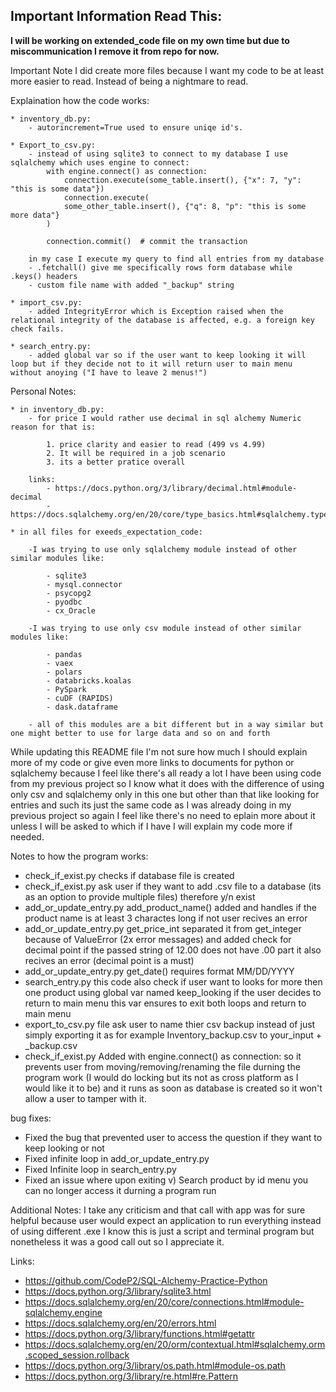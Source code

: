 ## Important Information Read This:
**I will be working on extended_code file on my own time but due to miscommunication I remove it from repo for now.**

Important Note I did create more files because I want my code to be at least more easier to read.
Instead of being a nightmare to read.

Explaination how the code works:
    
    * inventory_db.py:
        - autorincrement=True used to ensure uniqe id's.
    
    * Export_to_csv.py:
        - instead of using sqlite3 to connect to my database I use sqlalchemy which uses engine to connect: 
            with engine.connect() as connection:
                connection.execute(some_table.insert(), {"x": 7, "y": "this is some data"})
                connection.execute(
                some_other_table.insert(), {"q": 8, "p": "this is some more data"}
            )

            connection.commit()  # commit the transaction
        
        in my case I execute my query to find all entries from my database
        - .fetchall() give me specifically rows form database while .keys() headers
        - custom file name with added "_backup" string
    
    * import_csv.py:
        - added IntegrityError which is Exception raised when the relational integrity of the database is affected, e.g. a foreign key check fails.
    
    * search_entry.py:
        - added global var so if the user want to keep looking it will loop but if they decide not to it will return user to main menu without anoying ("I have to leave 2 menus!")


Personal Notes:

    * in inventory_db.py:
        - for price I would rather use decimal in sql alchemy Numeric reason for that is:
            
            1. price clarity and easier to read (499 vs 4.99)
            2. It will be required in a job scenario
            3. its a better pratice overall

        links: 
            - https://docs.python.org/3/library/decimal.html#module-decimal
            - https://docs.sqlalchemy.org/en/20/core/type_basics.html#sqlalchemy.types.Numeric

    * in all files for exeeds_expectation_code:
        
        -I was trying to use only sqlalchemy module instead of other similar modules like:
            
            - sqlite3
            - mysql.connector
            - psycopg2
            - pyodbc
            - cx_Oracle

        -I was trying to use only csv module instead of other similar modules like:

            - pandas
            - vaex
            - polars
            - databricks.koalas
            - PySpark
            - cuDF (RAPIDS)
            - dask.dataframe

        - all of this modules are a bit different but in a way similar but one might better to use for large data and so on and forth


While updating this README file I'm not sure how much I should explain more of my code or give even more links to documents for python or sqlalchemy because I feel like there's all ready a lot I have been using code from my previous project so I know what it does with the difference of using only csv and sqlalchemy only in this one but other than that like looking for entries and such its just the same code as I was already doing in my previous project so again I feel like there's no need to eplain more about it unless I will be asked to which if I have I will explain my code more if needed.


Notes to how the program works:
- check_if_exist.py checks if database file is created
- check_if_exist.py ask user if they want to add .csv file to a database (its as an option to provide multiple files) therefore y/n exist
- add_or_update_entry.py add_product_name() added and handles if the product name is at least 3 charactes long if not user recives an error
- add_or_update_entry.py get_price_int separated it from get_integer because of ValueError (2x error messages) and added check for decimal point if the passed string of 12.00 does not have .00 part it also recives an error (decimal point is a must)
- add_or_update_entry.py get_date() requires format  MM/DD/YYYY
- search_entry.py this code also check if user want to looks for more then one product using global var named keep_looking if the user decides to return to main menu this var ensures to exit both loops and return to main menu
- export_to_csv.py file ask user to name thier csv backup instead of just simply exporting it as for example Inventory_backup.csv to your_input + _backup.csv
- check_if_exist.py Added with engine.connect() as connection: so it prevents user from moving/removing/renaming the file durning the program work (I would do locking but its not as cross platform as I would like it to be) and it runs as soon as database is created so it won't allow a user to tamper with it.


bug fixes:
- Fixed the bug that prevented user to access the question if they want to keep looking or not
- Fixed infinite loop in add_or_update_entry.py
- Fixed Infinite loop in search_entry.py
- Fixed an issue where upon exiting v) Search product by id menu you can no longer access it durning a program run


Additional Notes:
I take any criticism and that call with app was for sure helpful because user would expect an application to run everything instead of using different .exe I know this is just a script and terminal program but nonetheless it was a good call out so I appreciate it.


Links: 
- https://github.com/CodeP2/SQL-Alchemy-Practice-Python
- https://docs.python.org/3/library/sqlite3.html
- https://docs.sqlalchemy.org/en/20/core/connections.html#module-sqlalchemy.engine
- https://docs.sqlalchemy.org/en/20/errors.html
- https://docs.python.org/3/library/functions.html#getattr
- https://docs.sqlalchemy.org/en/20/orm/contextual.html#sqlalchemy.orm.scoped_session.rollback
- https://docs.python.org/3/library/os.path.html#module-os.path
- https://docs.python.org/3/library/re.html#re.Pattern
